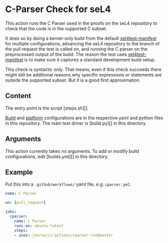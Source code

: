 <!--
     Copyright 2021, Proofcraft Pty Ltd

     SPDX-License-Identifier: CC-BY-SA-4.0
-->

# C-Parser Check for seL4

This action runs the C Parser used in the proofs on the seL4 repository to check
that the code is in the supported C subset.

It does so by doing a kernel-only build from the default [sel4test-manifest][1]
for multiple configurations, advancing the seL4 repository to the branch of the
pull request the test is called on, and running the C parser on the preprocessed
output of the build. The reason the test uses [sel4test-manifest][1] is to make
sure it captures a standard development build setup.

This check is syntactic only. That means, even if this check succeeds there might
still be additional reasons why specific expressions or statements are outside
the supported subset. But it is a good first approximation.

[1]: https://github.com/seL4/sel4test-manifest

## Content

The entry point is the script [steps.sh][].

[Build](builds.yml) and [platform](../seL4-platforms/platforms.yml)
configurations are in the respective yaml and python files in this repository.
The main test driver is [build.py][] in this directory.

## Arguments

This action currently takes no arguments. To add or modify build configurations,
edit [builds.yml][] in this directory.

## Example

Put this into a `.github/workflows/` yaml file, e.g. `cparser.yml`:

```yaml
name: C Parser

on: [pull_request]

jobs:
  cparser:
    name: C Parser
    runs-on: ubuntu-latest
    steps:
    - uses: jourau/ci-actions/cparser-run@master
```

